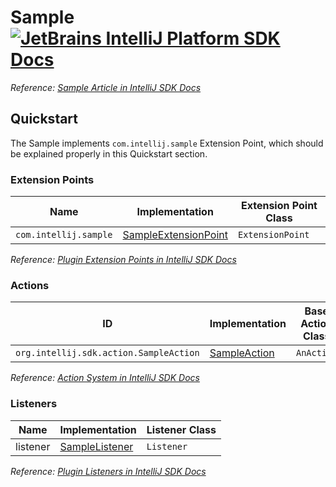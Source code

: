 # Sample [![JetBrains IntelliJ Platform SDK Docs](https://jb.gg/badges/docs.svg)][docs]
*Reference: [Sample Article in IntelliJ SDK Docs][docs:sampleArticle]*

## Quickstart

The Sample implements `com.intellij.sample` Extension Point, which should be explained properly in this Quickstart section.

### Extension Points

| Name                  | Implementation                                    | Extension Point Class |
| --------------------- | ------------------------------------------------- | --------------------- |
| `com.intellij.sample` | [SampleExtensionPoint][file:SampleExtensionPoint] | `ExtensionPoint`      |

*Reference: [Plugin Extension Points in IntelliJ SDK Docs][docs:ep]*

### Actions

| ID                                     | Implementation                    | Base Action Class |
| -------------------------------------- | --------------------------------- | ----------------- |
| `org.intellij.sdk.action.SampleAction` | [SampleAction][file:SampleAction] | `AnAction`        |

*Reference: [Action System in IntelliJ SDK Docs][docs:actions]*

### Listeners

| Name     | Implementation                        | Listener Class |
| -------- | ------------------------------------- | -------------- |
| listener | [SampleListener][file:SampleListener] | `Listener`     |

*Reference: [Plugin Listeners in IntelliJ SDK Docs][docs:listeners]*

[docs]: https://plugins.jetbrains.com/docs/intellij/
[docs:actions]: https://plugins.jetbrains.com/docs/intellij/basic-action-system.html
[docs:ep]: https://plugins.jetbrains.com/docs/intellij/plugin-extensions.html
[docs:listeners]: https://plugins.jetbrains.com/docs/intellij/plugin-listeners.html
[docs:sampleArticle]: https://plugins.jetbrains.com/docs/intellij/sampleArticle.html

[file:SampleExtensionPoint]: ./src/main/java/org/intellij/sdk/sample/SampleExtensionPoint.java
[file:SampleAction]: ./src/main/java/org/intellij/sdk/sample/SampleAction.java
[file:SampleListener]: ./src/main/java/org/intellij/sdk/sample/SampleListener.java
